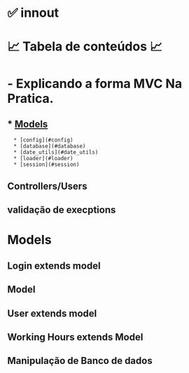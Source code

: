# ✅ innout 
📈 Tabela de conteúdos 📈
=================
# - Explicando a forma MVC Na Pratica.
## * [Models](#Models)
      * [config](#config)
      * [database](#database)
      * [date_utils](#date_utils)
      * [loader](#loader)
      * [session](#session)
## Controllers/Users
## validação de execptions
# Models 
## Login extends model 
## Model 
## User extends model
## Working Hours extends Model
## Manipulação  de Banco de dados
